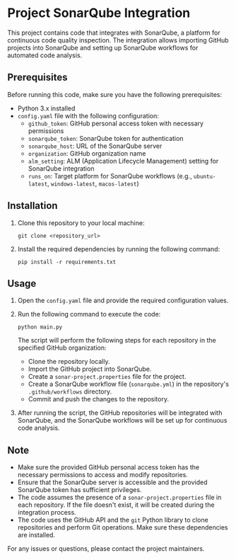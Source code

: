 # Project SonarQube Integration

This project contains code that integrates with SonarQube, a platform for continuous code quality inspection. The integration allows importing GitHub projects into SonarQube and setting up SonarQube workflows for automated code analysis.

## Prerequisites

Before running this code, make sure you have the following prerequisites:

- Python 3.x installed
- `config.yaml` file with the following configuration:
  - `github_token`: GitHub personal access token with necessary permissions
  - `sonarqube_token`: SonarQube token for authentication
  - `sonarqube_host`: URL of the SonarQube server
  - `organization`: GitHub organization name
  - `alm_setting`: ALM (Application Lifecycle Management) setting for SonarQube integration
  - `runs_on`: Target platform for SonarQube workflows (e.g., `ubuntu-latest`, `windows-latest`, `macos-latest`)

## Installation

1. Clone this repository to your local machine:

   ```shell
   git clone <repository_url>
   ```

2. Install the required dependencies by running the following command:

   ```shell
   pip install -r requirements.txt
   ```

## Usage

1. Open the `config.yaml` file and provide the required configuration values.

2. Run the following command to execute the code:

   ```shell
   python main.py
   ```

   The script will perform the following steps for each repository in the specified GitHub organization:

   - Clone the repository locally.
   - Import the GitHub project into SonarQube.
   - Create a `sonar-project.properties` file for the project.
   - Create a SonarQube workflow file (`sonarqube.yml`) in the repository's `.github/workflows` directory.
   - Commit and push the changes to the repository.

3. After running the script, the GitHub repositories will be integrated with SonarQube, and the SonarQube workflows will be set up for continuous code analysis.

## Note

- Make sure the provided GitHub personal access token has the necessary permissions to access and modify repositories.
- Ensure that the SonarQube server is accessible and the provided SonarQube token has sufficient privileges.
- The code assumes the presence of a `sonar-project.properties` file in each repository. If the file doesn't exist, it will be created during the integration process.
- The code uses the GitHub API and the `git` Python library to clone repositories and perform Git operations. Make sure these dependencies are installed.

For any issues or questions, please contact the project maintainers.